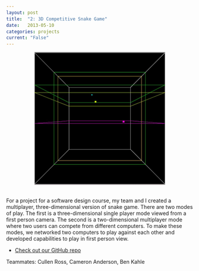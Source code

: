 ```yaml
---
layout: post
title:  "2: 3D Competitive Snake Game"
date:   2013-05-10
categories: projects
current: "False"
---
```


<center><img src="images/projects/snakegame.jpg" width="70%"></center><br> 

For a project for a software design course, my team and I created a multiplayer, three-dimensional version of snake game. There are two modes of play. The first is a three-dimensional single player mode viewed from a first person camera. The second is a two-dimensional multiplayer mode where two users can compete from different computers. To make these modes, we networked two computers to play against each other and developed capabilities to play in first person view.


* [Check out our GitHub repo](https://github.com/benkahle/snake3d)


Teammates: Cullen Ross, Cameron Anderson, Ben Kahle